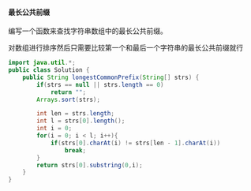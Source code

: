 #### 最长公共前缀

编写一个函数来查找字符串数组中的最长公共前缀。

对数组进行排序然后只需要比较第一个和最后一个字符串的最长公共前缀就行
```Java
import java.util.*;
public class Solution {
    public String longestCommonPrefix(String[] strs) {
        if(strs == null || strs.length == 0)
            return "";
        Arrays.sort(strs);

        int len = strs.length;
        int l = strs[0].length();
        int i = 0;
        for(i = 0; i < l; i++){
            if(strs[0].charAt(i) != strs[len - 1].charAt(i))
                break;
        }
        return strs[0].substring(0,i);
    }
}
```